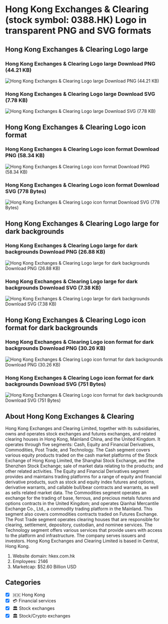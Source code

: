 # Hong Kong Exchanges & Clearing (stock symbol: 0388.HK) Logo in transparent PNG and SVG formats

## Hong Kong Exchanges & Clearing Logo large

### Hong Kong Exchanges & Clearing Logo large Download PNG (44.21 KB)

![Hong Kong Exchanges & Clearing Logo large Download PNG (44.21 KB)](/img/orig/0388.HK_BIG-869c8825.png)

### Hong Kong Exchanges & Clearing Logo large Download SVG (7.78 KB)

![Hong Kong Exchanges & Clearing Logo large Download SVG (7.78 KB)](/img/orig/0388.HK_BIG-09c55d95.svg)

## Hong Kong Exchanges & Clearing Logo icon format

### Hong Kong Exchanges & Clearing Logo icon format Download PNG (58.34 KB)

![Hong Kong Exchanges & Clearing Logo icon format Download PNG (58.34 KB)](/img/orig/0388.HK-4dcad3f5.png)

### Hong Kong Exchanges & Clearing Logo icon format Download SVG (778 Bytes)

![Hong Kong Exchanges & Clearing Logo icon format Download SVG (778 Bytes)](/img/orig/0388.HK-3d146984.svg)

## Hong Kong Exchanges & Clearing Logo large for dark backgrounds

### Hong Kong Exchanges & Clearing Logo large for dark backgrounds Download PNG (26.88 KB)

![Hong Kong Exchanges & Clearing Logo large for dark backgrounds Download PNG (26.88 KB)](/img/orig/0388.HK_BIG.D-aaf58074.png)

### Hong Kong Exchanges & Clearing Logo large for dark backgrounds Download SVG (7.38 KB)

![Hong Kong Exchanges & Clearing Logo large for dark backgrounds Download SVG (7.38 KB)](/img/orig/0388.HK_BIG.D-972ba6c9.svg)

## Hong Kong Exchanges & Clearing Logo icon format for dark backgrounds

### Hong Kong Exchanges & Clearing Logo icon format for dark backgrounds Download PNG (30.26 KB)

![Hong Kong Exchanges & Clearing Logo icon format for dark backgrounds Download PNG (30.26 KB)](/img/orig/0388.HK.D-9db2560f.png)

### Hong Kong Exchanges & Clearing Logo icon format for dark backgrounds Download SVG (751 Bytes)

![Hong Kong Exchanges & Clearing Logo icon format for dark backgrounds Download SVG (751 Bytes)](/img/orig/0388.HK.D-bd38d6a0.svg)

## About Hong Kong Exchanges & Clearing

Hong Kong Exchanges and Clearing Limited, together with its subsidiaries, owns and operates stock exchanges and futures exchanges, and related clearing houses in Hong Kong, Mainland China, and the United Kingdom. It operates through five segments: Cash, Equity and Financial Derivatives, Commodities, Post Trade, and Technology. The Cash segment covers various equity products traded on the cash market platforms of the Stock Exchange of Hong Kong Limited, the Shanghai Stock Exchange, and the Shenzhen Stock Exchange; sale of market data relating to the products; and other related activities. The Equity and Financial Derivatives segment provides and maintains trading platforms for a range of equity and financial derivative products, such as stock and equity index futures and options, derivative warrants, and callable bull/bear contracts and warrants, as well as sells related market data. The Commodities segment operates an exchange for the trading of base, ferrous, and precious metals futures and options contracts in the United Kingdom; and operates Qianhai Mercantile Exchange Co., Ltd., a commodity trading platform in the Mainland. This segment also covers commodities contracts traded on Futures Exchange. The Post Trade segment operates clearing houses that are responsible for clearing, settlement, depository, custodian, and nominee services. The Technology segment offers various services that provide users with access to the platform and infrastructure. The company serves issuers and investors. Hong Kong Exchanges and Clearing Limited is based in Central, Hong Kong.

1. Website domain: hkex.com.hk
2. Employees: 2146
3. Marketcap: $52.60 Billion USD


## Categories
- [x] 🇭🇰 Hong Kong
- [x] 💳 Financial services
- [x] 🏛 Stock exchanges
- [x] 🏛 Stock/Crypto exchanges
